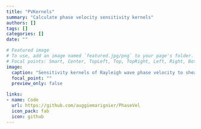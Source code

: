 ```yaml
---
title: "PVKernels"
summary: "Calculate phase velocity sensitivity kernels"
authors: []
tags: []
categories: []
date: ""

# Featured image
# To use, add an image named `featured.jpg/png` to your page's folder.
# Focal points: Smart, Center, TopLeft, Top, TopRight, Left, Right, BottomLeft, Bottom, BottomRight.
image:
  caption: "Sensitivity kernels of Rayleigh wave phase velocity to shear wave velocity with depth"
  focal_point: ""
  preview_only: false

links:
- name: Code
  url: https://github.com/auggiemarignier/PhaseVel
  icon_pack: fab
  icon: github
---
```


